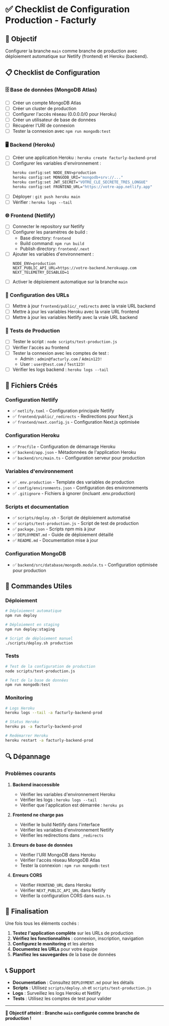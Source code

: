 # ✅ Checklist de Configuration Production - Facturly

## 🎯 Objectif

Configurer la branche `main` comme branche de production avec déploiement automatique sur Netlify (frontend) et Heroku (backend).

## 📋 Checklist de Configuration

### 🗄️ Base de données (MongoDB Atlas)

- [ ] Créer un compte MongoDB Atlas
- [ ] Créer un cluster de production
- [ ] Configurer l'accès réseau (0.0.0.0/0 pour Heroku)
- [ ] Créer un utilisateur de base de données
- [ ] Récupérer l'URI de connexion
- [ ] Tester la connexion avec `npm run mongodb:test`

### 🖥️ Backend (Heroku)

- [ ] Créer une application Heroku : `heroku create facturly-backend-prod`
- [ ] Configurer les variables d'environnement :
  ```bash
  heroku config:set NODE_ENV=production
  heroku config:set MONGODB_URI="mongodb+srv://..."
  heroku config:set JWT_SECRET="VOTRE_CLE_SECRETE_TRES_LONGUE"
  heroku config:set FRONTEND_URL="https://votre-app.netlify.app"
  ```
- [ ] Déployer : `git push heroku main`
- [ ] Vérifier : `heroku logs --tail`

### 🌐 Frontend (Netlify)

- [ ] Connecter le repository sur Netlify
- [ ] Configurer les paramètres de build :
  - Base directory: `frontend`
  - Build command: `npm run build`
  - Publish directory: `frontend/.next`
- [ ] Ajouter les variables d'environnement :
  ```
  NODE_ENV=production
  NEXT_PUBLIC_API_URL=https://votre-backend.herokuapp.com
  NEXT_TELEMETRY_DISABLED=1
  ```
- [ ] Activer le déploiement automatique sur la branche `main`

### 🔧 Configuration des URLs

- [ ] Mettre à jour `frontend/public/_redirects` avec la vraie URL backend
- [ ] Mettre à jour les variables Heroku avec la vraie URL frontend
- [ ] Mettre à jour les variables Netlify avec la vraie URL backend

### 🧪 Tests de Production

- [ ] Tester le script : `node scripts/test-production.js`
- [ ] Vérifier l'accès au frontend
- [ ] Tester la connexion avec les comptes de test :
  - Admin : `admin@facturly.com` / `Admin123!`
  - User : `user@test.com` / `Test123!`
- [ ] Vérifier les logs backend : `heroku logs --tail`

## 📁 Fichiers Créés

### Configuration Netlify

- ✅ `netlify.toml` - Configuration principale Netlify
- ✅ `frontend/public/_redirects` - Redirections pour Next.js
- ✅ `frontend/next.config.js` - Configuration Next.js optimisée

### Configuration Heroku

- ✅ `Procfile` - Configuration de démarrage Heroku
- ✅ `backend/app.json` - Métadonnées de l'application Heroku
- ✅ `backend/src/main.ts` - Configuration serveur pour production

### Variables d'environnement

- ✅ `.env.production` - Template des variables de production
- ✅ `config/environments.json` - Configuration des environnements
- ✅ `.gitignore` - Fichiers à ignorer (incluant .env.production)

### Scripts et documentation

- ✅ `scripts/deploy.sh` - Script de déploiement automatisé
- ✅ `scripts/test-production.js` - Script de test de production
- ✅ `package.json` - Scripts npm mis à jour
- ✅ `DEPLOYMENT.md` - Guide de déploiement détaillé
- ✅ `README.md` - Documentation mise à jour

### Configuration MongoDB

- ✅ `backend/src/database/mongodb.module.ts` - Configuration optimisée pour production

## 🚀 Commandes Utiles

### Déploiement

```bash
# Déploiement automatique
npm run deploy

# Déploiement en staging
npm run deploy:staging

# Script de déploiement manuel
./scripts/deploy.sh production
```

### Tests

```bash
# Test de la configuration de production
node scripts/test-production.js

# Test de la base de données
npm run mongodb:test
```

### Monitoring

```bash
# Logs Heroku
heroku logs --tail -a facturly-backend-prod

# Status Heroku
heroku ps -a facturly-backend-prod

# Redémarrer Heroku
heroku restart -a facturly-backend-prod
```

## 🔍 Dépannage

### Problèmes courants

1. **Backend inaccessible**

   - Vérifier les variables d'environnement Heroku
   - Vérifier les logs : `heroku logs --tail`
   - Vérifier que l'application est démarrée : `heroku ps`

2. **Frontend ne charge pas**

   - Vérifier le build Netlify dans l'interface
   - Vérifier les variables d'environnement Netlify
   - Vérifier les redirections dans `_redirects`

3. **Erreurs de base de données**

   - Vérifier l'URI MongoDB dans Heroku
   - Vérifier l'accès réseau MongoDB Atlas
   - Tester la connexion : `npm run mongodb:test`

4. **Erreurs CORS**
   - Vérifier `FRONTEND_URL` dans Heroku
   - Vérifier `NEXT_PUBLIC_API_URL` dans Netlify
   - Vérifier la configuration CORS dans `main.ts`

## 🎉 Finalisation

Une fois tous les éléments cochés :

1. **Testez l'application complète** sur les URLs de production
2. **Vérifiez les fonctionnalités** : connexion, inscription, navigation
3. **Configurez le monitoring** et les alertes
4. **Documentez les URLs** pour votre équipe
5. **Planifiez les sauvegardes** de la base de données

## 📞 Support

- **Documentation** : Consultez `DEPLOYMENT.md` pour les détails
- **Scripts** : Utilisez `scripts/deploy.sh` et `scripts/test-production.js`
- **Logs** : Surveillez les logs Heroku et Netlify
- **Tests** : Utilisez les comptes de test pour valider

---

**🎯 Objectif atteint : Branche `main` configurée comme branche de production !**
